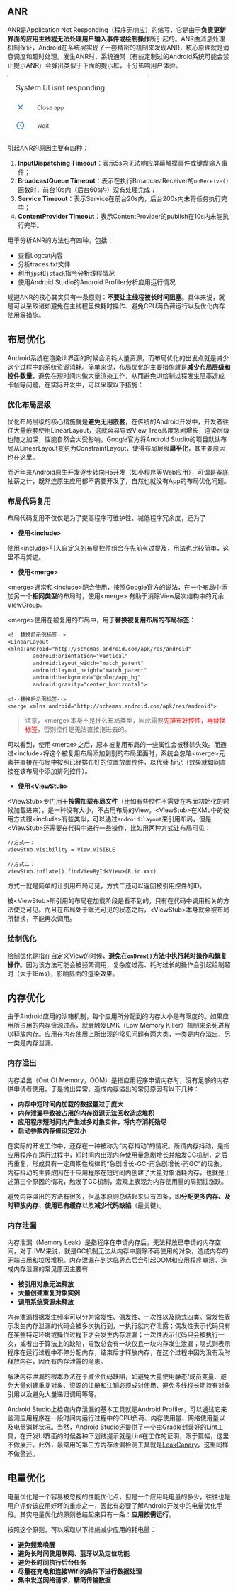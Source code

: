 ## ANR

ANR是Application Not Responding（程序无响应）的缩写，它是由于**负责更新界面的应用主线程无法处理用户输入事件或绘制操作**所引起的。ANR由消息处理机制保证，Android在系统层实现了一套精密的机制来发现ANR，核心原理就是消息调度和超时处理。发生ANR时，系统通常（有些定制过的Android系统可能会禁止提示ANR）会弹出类似于下面的提示框，十分影响用户体验。

![](pics/Screenshot%202020-12-12%20141622.png)

引起ANR的原因主要有四种：
1. **InputDispatching Timeout**：表示5s内无法响应屏幕触摸事件或键盘输入事件；
2. **BroadcastQueue Timeout**：表示在执行BroadcastReceiver的`onReceive()`函数时，前台10s内（后台60s内）没有处理完成；
3. **Service Timeout**：表示Service在前台20s内，后台200s内未将任务执行完毕；
4. **ContentProvider Timeout**：表示ContentProvider的publish在10s内未能执行完毕。

用于分析ANR的方法也有四种，包括：

+ 查看Logcat内容
+ 分析traces.txt文件
+ 利用`jps`和`jstack`指令分析线程情况
+ 使用Android Studio的Android Profiler分析应用运行情况 

规避ANR的核心其实只有一条原则：**不要让主线程被长时间阻塞**。具体来说，就是可以采取诸如避免在主线程里做耗时操作、避免CPU满负荷运行以及优化内存使用等措施。

## 布局优化

Android系统在渲染UI界面的时候会消耗大量资源，而布局优化的出发点就是减少这个过程中的系统资源消耗。简单来说，布局优化的主要措施就是**减少布局层级和控件数量**，避免在短时间内做大量渲染工作，从而避免UI绘制过程发生阻塞造成卡帧等问题。在实际开发中，可以采取以下措施：

### 优化布局层级

优化布局层级的核心措施就是**避免无用嵌套**，在传统的Android开发中，开发者往往大量嵌套使用LinearLayout，这就容易导致View Tree高度急剧增长，渲染层级也随之加深，性能自然会大受影响。Google官方将Android Studio的项目默认布局从LinearLayout变更为ConstraintLayout，使得布局层级**扁平化**，其主要原因也在这里。

而近年来Android原生开发逐步转向H5开发（如小程序等Web应用），可谓是釜底抽薪之计，既然连原生应用都不需要开发了，自然也就没有App的布局优化问题。

### 布局代码复用

布局代码复用不仅仅是为了提高程序可维护性、减低程序冗余度，还为了

+ **使用\<include>**

使用\<include>引入自定义的布局控件组合在[先前](Android/controller)有过提及，用法也比较简单，这里不再赘述。

+ **使用\<merge>**

\<merge>通常和\<include>配合使用，按照Google官方的说法，在一个布局中添加另一个**相同类型**的布局时，使用\<merge> 有助于消除View层次结构中的冗余ViewGroup。

\<merge>使用在被复用的布局中，用于**替换被复用布局的布局标签**：

```
<!--替换前示例标签-->
<LinearLayout xmlns:android="http://schemas.android.com/apk/res/android"
        android:orientation="vertical"
        android:layout_width="match_parent"
        android:layout_height="match_parent"
        android:background="@color/app_bg"
        android:gravity="center_horizontal">

<!--替换后示例标签-->
<merge xmlns:android="http://schemas.android.com/apk/res/android">
```

>注意，\<merge>本身不是什么布局类型，因此需要<font color=red>先排布好控件，再替换标签</font>，否则控件是无法直接拖进去的。

可以看到，使用\<merge>之后，原本被复用布局的一些属性会被移除失效。而通过\<include>将这个被复用布局添加到别的布局里面时，系统会忽略\<merge>元素并直接在布局中按照已经排布好的位置放置控件，以代替 <include/>标记（效果就如同直接在该布局中添加排列控件）。

+ **使用\<ViewStub>**

\<ViewStub>专门用于**按需加载布局文件**（比如有些控件不需要在界面初始化的时候加载进来），是一种没有大小，不占用布局的View。\<ViewStub>在XML中的使用方式跟\<include>有些类似，可以通过`android:layout`来引用布局，但是\<ViewStub>还需要在代码中进行一些操作，比如用两种方式让布局可见：

```
//方式一：
viewStub.visibility = View.VISIBLE

//方式二：
viewStub.inflate().findViewById<View>(R.id.xxx)
```

方式一就是简单的让引用布局可见，方式二还可以返回被引用控件的ID。

被\<ViewStub>所引用的布局在加载阶段是看不到的，只有在代码中调用相关的方法使之可见。而且在布局处于曝光可见的状态之后，\<ViewStub>本身就会被布局所替换，不能再次调用。

### 绘制优化

绘制优化是指在自定义View的时候，**避免在`onDraw()`方法中执行耗时操作和繁复操作**。因为该方法可能会被频繁调用，复杂度过高、耗时过长的操作会引起绘制超时（大于16ms），影响界面的渲染效果。

## 内存优化

由于Android应用的沙箱机制，每个应用所分配到的内存大小是有限度的。如果应用所占用的内存资源过高，就会触发LMK（Low Memory Killer）机制来杀死进程以释放内存。应用在内存使用上所出现的常见问题有两大类，一类是内存溢出，另一类是内存泄漏。


### 内存溢出

内存溢出（Out Of Memory，OOM）是指应用程序申请内存时，没有足够的内存供申请者使用，于是抛出异常。造成内存溢出的常见原因有以下几种：

+ **内存中短时间内加载的数据量过于庞大**
+ **内存泄漏导致被占用的内存资源无法回收造成堆积**
+ **应用程序短时间内产生过多对象实体，将内存消耗殆尽**
+ **启动参数内存值设定过小**

在实际的开发工作中，还存在一种被称为“内存抖动”的情况。所谓内存抖动，是指应用程序在运行过程中，短时间内出现内存使用量急剧增长并触发GC机制，之后再重复，形成具有一定周期性规律的“急剧增长-GC-再急剧增长-再GC”的现象。内存抖动的主要成因在于应用程序在短时间内创建了大量对象消耗内存，也就是上述第三个原因的情况，触发了GC机制，宏观上表现为内存使用量的周期性涨跌。

避免内存溢出的方法有很多，但基本原则总结起来只有四条，即**分配更多内存、及时释放内存、使用已有缓存**以及**减少代码缺陷**（最关键）。

### 内存泄漏

内存泄漏（Memory Leak）是指程序在申请内存后，无法释放已申请的内存空间，对于JVM来说，就是GC机制无法从内存中删除不再使用的对象，造成内存的无端占用和垃圾堆积。内存泄漏在到达临界点后会引起OOM和应用程序崩溃。造成内存泄漏的常见原因主要有：

+ **被引用对象无法释放**
+ **大量创建重复对象实例**
+ **调用系统资源未释放**

内存泄漏根据发生频率可以分为常发性、偶发性、一次性以及隐式四类。常发性表示发生内存泄漏的代码会被多次执行到，一执行就内存泄露；偶发性表示代码只有在某些特定环境或操作过程下才会发生内存泄漏；一次性表示代码只会被执行一次，或者由于算法上的缺陷，导致总会有一块仅且一块内存发生泄漏；隐式则表示程序在运行过程中不停分配内存，结束后才释放内存，在这个过程中因为没有及时释放内存，因而有内存泄露的隐患。

解决内存泄漏的根本办法在于减少代码缺陷，如避免大量使用静态/成员变量、避免大量创建重复对象、资源的注册和注销必须成对使用、避免多线程长期持有对象引用以及避免大量递归调用等等。

Android Studio上检查内存泄漏的基本工具就是Android Profiler，可以通过它来监测应用程序在一段时间内运行过程中的CPU负荷、内存使用量、网络使用量以及电量消耗状况。当然，Android Studio还提供了一个由Gradle封装好的[Lint](https://developer.android.google.cn/studio/write/lint?hl=zh-cn)工具，在开发UI界面的时候各种下划线提示就是Lint在工作的证明，限于篇幅，这里不做展开。此外，最常用的第三方内存泄漏检测工具就是[LeakCanary](/Android/leak.md)，这里同样不做赘述。

## 电量优化

电量优化是一个容易被忽视的性能优化点，但是一个应用耗电量的多少，往往也是用户评价该应用好坏的重点之一，因此有必要了解Android开发中的电量优化手段。其实电量优化的原则总结起来只有一条：**应用按需运行**。

按照这个原则，可以采取以下措施减少应用的耗电量：

+ **避免频繁唤醒**
+ **避免长时间使用联网、蓝牙以及定位功能**
+ **避免长时间执行后台任务**
+ **尽量在充电和连接Wifi的条件下进行数据处理**
+ **集中发送网络请求，精简传输数据**